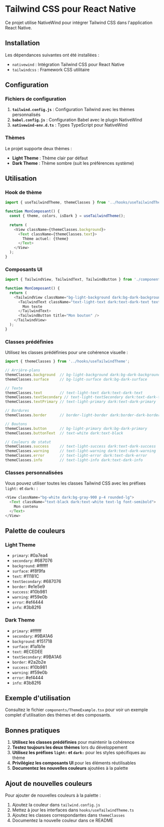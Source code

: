 # Tailwind CSS pour React Native

Ce projet utilise NativeWind pour intégrer Tailwind CSS dans l'application React Native.

## Installation

Les dépendances suivantes ont été installées :
- `nativewind` : Intégration Tailwind CSS pour React Native
- `tailwindcss` : Framework CSS utilitaire

## Configuration

### Fichiers de configuration

1. **`tailwind.config.js`** : Configuration Tailwind avec les thèmes personnalisés
2. **`babel.config.js`** : Configuration Babel avec le plugin NativeWind
3. **`nativewind-env.d.ts`** : Types TypeScript pour NativeWind

### Thèmes

Le projet supporte deux thèmes :
- **Light Theme** : Thème clair par défaut
- **Dark Theme** : Thème sombre (suit les préférences système)

## Utilisation

### Hook de thème

```typescript
import { useTailwindTheme, themeClasses } from '../hooks/useTailwindTheme';

function MonComposant() {
  const { theme, colors, isDark } = useTailwindTheme();
  
  return (
    <View className={themeClasses.background}>
      <Text className={themeClasses.text}>
        Thème actuel: {theme}
      </Text>
    </View>
  );
}
```

### Composants UI

```typescript
import { TailwindView, TailwindText, TailwindButton } from './components/ui';

function MonComposant() {
  return (
    <TailwindView className="bg-light-background dark:bg-dark-background p-4">
      <TailwindText className="text-light-text dark:text-dark-text text-lg">
        Mon texte
      </TailwindText>
      <TailwindButton title="Mon bouton" />
    </TailwindView>
  );
}
```

### Classes prédéfinies

Utilisez les classes prédéfinies pour une cohérence visuelle :

```typescript
import { themeClasses } from '../hooks/useTailwindTheme';

// Arrière-plans
themeClasses.background  // bg-light-background dark:bg-dark-background
themeClasses.surface     // bg-light-surface dark:bg-dark-surface

// Texte
themeClasses.text        // text-light-text dark:text-dark-text
themeClasses.textSecondary // text-light-textSecondary dark:text-dark-textSecondary
themeClasses.textPrimary // text-light-primary dark:text-dark-primary

// Bordures
themeClasses.border      // border-light-border dark:border-dark-border

// Boutons
themeClasses.button      // bg-light-primary dark:bg-dark-primary
themeClasses.buttonText  // text-white dark:text-black

// Couleurs de statut
themeClasses.success     // text-light-success dark:text-dark-success
themeClasses.warning     // text-light-warning dark:text-dark-warning
themeClasses.error       // text-light-error dark:text-dark-error
themeClasses.info        // text-light-info dark:text-dark-info
```

### Classes personnalisées

Vous pouvez utiliser toutes les classes Tailwind CSS avec les préfixes `light:` et `dark:` :

```typescript
<View className="bg-white dark:bg-gray-900 p-4 rounded-lg">
  <Text className="text-black dark:text-white text-lg font-semibold">
    Mon contenu
  </Text>
</View>
```

## Palette de couleurs

### Light Theme
- `primary`: #0a7ea4
- `secondary`: #687076
- `background`: #ffffff
- `surface`: #f8f9fa
- `text`: #11181C
- `textSecondary`: #687076
- `border`: #e1e5e9
- `success`: #10b981
- `warning`: #f59e0b
- `error`: #ef4444
- `info`: #3b82f6

### Dark Theme
- `primary`: #ffffff
- `secondary`: #9BA1A6
- `background`: #151718
- `surface`: #1a1b1e
- `text`: #ECEDEE
- `textSecondary`: #9BA1A6
- `border`: #2a2b2e
- `success`: #10b981
- `warning`: #f59e0b
- `error`: #ef4444
- `info`: #3b82f6

## Exemple d'utilisation

Consultez le fichier `components/ThemeExample.tsx` pour voir un exemple complet d'utilisation des thèmes et des composants.

## Bonnes pratiques

1. **Utilisez les classes prédéfinies** pour maintenir la cohérence
2. **Testez toujours les deux thèmes** lors du développement
3. **Utilisez les préfixes `light:` et `dark:`** pour les styles spécifiques au thème
4. **Privilégiez les composants UI** pour les éléments réutilisables
5. **Documentez les nouvelles couleurs** ajoutées à la palette

## Ajout de nouvelles couleurs

Pour ajouter de nouvelles couleurs à la palette :

1. Ajoutez la couleur dans `tailwind.config.js`
2. Mettez à jour les interfaces dans `hooks/useTailwindTheme.ts`
3. Ajoutez les classes correspondantes dans `themeClasses`
4. Documentez la nouvelle couleur dans ce README 